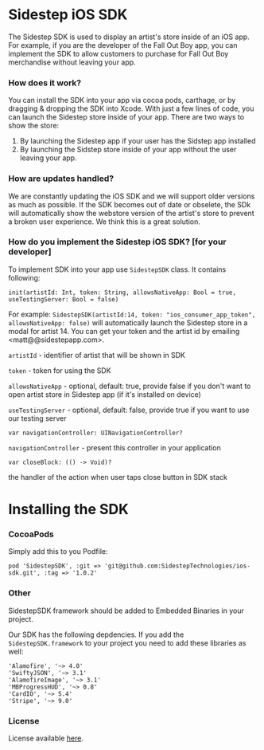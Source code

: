 # Sidestep iOS SDK
The Sidestep SDK is used to display an artist's store inside of an iOS app. For example, if you are the developer of the Fall Out Boy app, you can implement the SDK to allow customers to purchase for Fall Out Boy merchandise without leaving your app. 

### How does it work?
You can install the SDK into your app via cocoa pods, carthage, or by dragging & dropping the SDK into Xcode. With just a few lines of code, you can launch the Sidestep store inside of your app. There are two ways to show the store:

1. By launching the Sidestep app if your user has the Sidstep app installed
2. By launching the Sidstep store inside of your app without the user leaving your app.

### How are updates handled?
We are constantly updating the iOS SDK and we will support older versions as much as possible. If the SDK becomes out of date or obselete, the SDk will automatically show the webstore version of the artist's store to prevent a broken user experience. We think this is a great solution. 

### How do you implement the Sidestep iOS SDK? [for your developer]
To implement SDK into your app use `SidestepSDK` class.
It contains following:

`init(artistId: Int, token: String, allowsNativeApp: Bool = true, useTestingServer: Bool = false)`

For example: `SidestepSDK(artistId:14, token: "ios_consumer_app_token", allowsNativeApp: false)` will automatically launch the Sidestep store in a modal for artist 14. You can get your token and the artist id by emailing <matt@@sidestepapp.com>.

`artistId` - identifier of artist that will be shown in SDK

`token` - token for using the SDK

`allowsNativeApp` - optional, default:  true, provide false if you don't want to open artist store in Sidestep app (if it's installed on device)

`useTestingServer` - optional, default: false, provide true if you want to use our testing server

`var navigationController: UINavigationController?`

`navigationController` - present this controller in your application


`var closeBlock: (() -> Void)?`

the handler of the action when user taps close button in SDK stack

# Installing the SDK

### CocoaPods

Simply add this to you Podfile:

`pod 'SidestepSDK', :git => 'git@github.com:SidestepTechnologies/ios-sdk.git', :tag => '1.0.2'`


### Other

SidestepSDK framework should be added to Embedded Binaries in your project.

Our SDK has the following depdencies. If you add the `SidestepSDK.framework` to your project you need to add these libraries as well:
```
'Alamofire', '~> 4.0'
'SwiftyJSON', '~> 3.1'
'AlamofireImage', '~> 3.1'
'MBProgressHUD', '~> 0.8'
'CardIO', '~> 5.4'
'Stripe', '~> 9.0'
```


### License

License available [here](https://github.com/SidestepTechnologies/ios-sdk/blob/master/LICENSE). 
